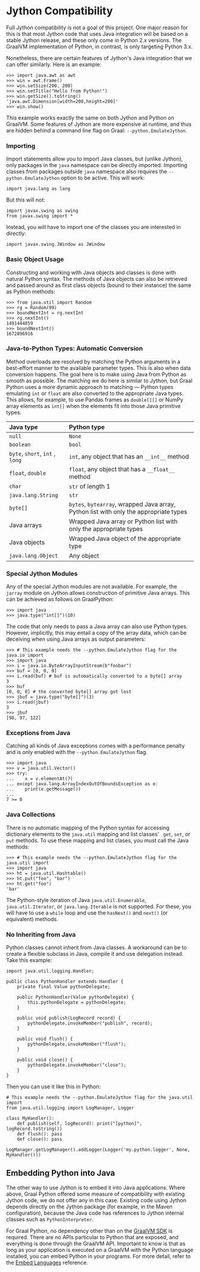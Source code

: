 # Jython Compatibility

Full Jython compatibility is not a goal of this project. One major reason for
this is that most Jython code that uses Java integration will be based on a
stable Jython release, and these only come in Python 2.x versions. The GraalVM
implementation of Python, in contrast, is only targeting Python 3.x.

Nonetheless, there are certain features of Jython's Java integration that we can
offer similarly. Here is an example:

    >>> import java.awt as awt
    >>> win = awt.Frame()
    >>> win.setSize(200, 200)
    >>> win.setTitle("Hello from Python!")
    >>> win.getSize().toString()
    'java.awt.Dimension[width=200,height=200]'
    >>> win.show()

This example works exactly the same on both Jython and Python on GraalVM. Some
features of Jython are more expensive at runtime, and thus are hidden behind a
command line flag on Graal: `--python.EmulateJython`.

### Importing
Import statements allow you to import Java classes, but (unlike Jython), only
packages in the `java` namespace can be directly imported. Importing classes
from packages outside `java` namespace also requires the
`--python.EmulateJython` option to be active.
This will work:
```
import java.lang as lang
```
But this will not:
```
import javax.swing as swing
from javax.swing import *
```
Instead, you will have to import one of the classes you are interested in directly:
```
import javax.swing.JWindow as JWindow
```

### Basic Object Usage
Constructing and working with Java objects and classes is done with natural
Python syntax. The methods of Java objects can also be retrieved and passed
around as first class objects (bound to their instance) the same as Python
methods:

    >>> from java.util import Random
    >>> rg = Random(99)
    >>> boundNextInt = rg.nextInt
    >>> rg.nextInt()
    1491444859
    >>> boundNextInt()
    1672896916

### Java-to-Python Types: Automatic Conversion
Method overloads are resolved by matching the Python arguments in a best-effort
manner to the available parameter types. This is also when data conversion
happens. The goal here is to make using Java from Python as smooth as
possible. The matching we do here is similar to Jython, but Graal Python uses a
more dynamic approach to matching &mdash; Python types emulating `int` or
`float` are also converted to the appropriate Java types. This allows, for
example, to use Pandas frames as `double[][]` or NumPy array elements as `int[]`
when the elements fit into those Java primitive types.

| Java type                       | Python type                                                                           |
|:--------------------------------|:--------------------------------------------------------------------------------------|
| `null`                          | `None`                                                                                |
| `boolean`                       | `bool`                                                                                |
| `byte`, `short`, `int` , `long` | `int`, any object that has an `__int__` method                                        |
| `float`, `double`               | `float`, any object that has a `__float__` method                                     |
| `char`                          | `str` of length 1                                                                     |
| `java.lang.String`              | `str`                                                                                 |
| `byte[]`                        | `bytes`, `bytearray`, wrapped Java array, Python list with only the appropriate types |
| Java arrays                     | Wrapped Java array or Python list with only the appropriate types                     |
| Java objects                    | Wrapped Java object of the appropriate type                                           |
| `java.lang.Object`              | Any object                                                                            |

### Special Jython Modules
Any of the special Jython modules are not available. For example, the `jarray`
module on Jython allows construction of primitive Java arrays. This can be
achieved as follows on GraalPython:

    >>> import java
    >>> java.type("int[]")(10)

The code that only needs to pass a Java array can also use Python types. However,
implicitly, this may entail a copy of the array data, which can be deceiving when
using Java arrays as output parameters:

    >>> # This example needs the --python.EmulateJython flag for the java.io import
    >>> import java
    >>> i = java.io.ByteArrayInputStream(b"foobar")
    >>> buf = [0, 0, 0]
    >>> i.read(buf) # buf is automatically converted to a byte[] array
    3
    >>> buf
    [0, 0, 0] # the converted byte[] array got lost
    >>> jbuf = java.type("byte[]")(3)
    >>> i.read(jbuf)
    3
    >>> jbuf
    [98, 97, 122]

### Exceptions from Java
Catching all kinds of Java exceptions comes with a performance penalty and is
only enabled with the `--python.EmulateJython` flag.

    >>> import java
    >>> v = java.util.Vector()
    >>> try:
    ...    x = v.elementAt(7)
    ... except java.lang.ArrayIndexOutOfBoundsException as e:
    ...    print(e.getMessage())
    ...
    7 >= 0

### Java Collections
There is no automatic mapping of the Python syntax for accessing dictionary
elements to the `java.util` mapping and list classes' ` get`, `set`, or `put`
methods. To use these mapping and list clases, you must call the Java methods:

    >>> # This example needs the --python.EmulateJython flag for the java.util import
    >>> import java
    >>> ht = java.util.Hashtable()
    >>> ht.put("foo", "bar")
    >>> ht.get("foo")
    'bar'

The Python-style iteration of Java `java.util.Enumerable`,
`java.util.Iterator`, or `java.lang.Iterable`  is not supported. For these, you will have to use a
`while` loop and use the `hasNext()` and `next()` (or equivalent) methods.

### No Inheriting from Java
Python classes cannot inherit from Java classes. A workaround can be to create a
flexible subclass in Java, compile it and use delegation instead. Take this
example:
```
import java.util.logging.Handler;

public class PythonHandler extends Handler {
    private final Value pythonDelegate;

    public PythonHandler(Value pythonDelegate) {
        this.pythonDelegate = pythonDelegate;
    }

    public void publish(LogRecord record) {
        pythonDelegate.invokeMember("publish", record);
    }

    public void flush() {
        pythonDelegate.invokeMember("flush");
    }

    public void close() {
        pythonDelegate.invokeMember("close");
    }
}
```
Then you can use it like this in Python:
```
# This example needs the --python.EmulateJython flag for the java.util import
from java.util.logging import LogManager, Logger

class MyHandler():
    def publish(self, logRecord): print("[python]", logRecord.toString())​
    def flush(): pass​
    def close(): pass
​
LogManager.getLogManager().addLogger(Logger('my.python.logger', None, MyHandler()))
```

## Embedding Python into Java

The other way to use Jython is to embed it into Java applications. Where above,
Graal Python offered some measure of compatibility with existing Jython code, we
do not offer any in this case. Existing code using Jython depends directly on
the Jython package (for example, in the Maven configuration), because the Java
code has references to Jython internal classes such as `PythonInterpreter`.

For Graal Python, no dependency other than on the [GraalVM SDK](https://mvnrepository.com/artifact/org.graalvm.sdk/graal-sdk) is
required. There are no APIs particular to Python that are exposed, and
everything is done through the GraalVM API. Important to know is that as long as
your application is executed on a GraalVM with the Python language installed,
you can embed Python in your programs. For more detail, refer to the [Embed Languages](https://www.graalvm.org/reference-manual/embed-languages/) reference.
